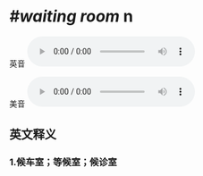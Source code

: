 # ***\#waiting room*** n
英音
<audio src="./media/waiting room1.aac" controls="controls"></audio>

美音
<audio src="./media/waiting room2.aac" controls="controls"></audio>



  

英文释义
---
### 1.**候车室；等候室；候诊室**  


